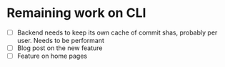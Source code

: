 # Remaining work on CLI

- [ ] Backend needs to keep its own cache of commit shas, probably per user. Needs to be performant
- [ ] Blog post on the new feature
- [ ] Feature on home pages
